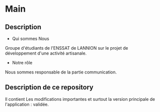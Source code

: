 Main
====

Description
-----------

  - Qui sommes Nous
  
  Groupe d'étudiants de l'ENSSAT de LANNION sur le projet de développement d'une activité artisanale.

  - Notre rôle
  
  Nous sommes responsable de la partie communication.


Description de ce repository
----------------------------

Il contient Les modifications importantes et surtout la version principale de l'application : validée.

